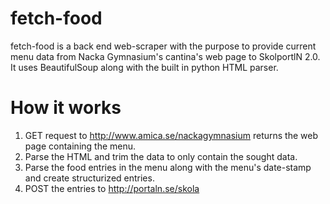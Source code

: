 fetch-food
==========
fetch-food is a back end web-scraper with the purpose to provide current menu data from Nacka Gymnasium's cantina's web page to SkolportlN 2.0. It uses BeautifulSoup along with the built in python HTML parser.

How it works
============
1. GET request to http://www.amica.se/nackagymnasium returns the web page containing the menu.
2. Parse the HTML and trim the data to only contain the sought data.
3. Parse the food entries in the menu along with the menu's date-stamp and create structurized entries.
4. POST the entries to http://portaln.se/skola


